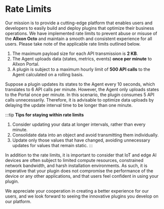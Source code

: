 # Rate Limits
Our mission is to provide a cutting-edge platform that enables users and developers to easily build and deploy plugins that optimize their business operations.
We have implemented rate limits to prevent abuse or misuse of the **Allxon Octo** and maintain a smooth and consistent experience for all users. Please take note of the applicable rate limits outlined below.

1.	The maximum payload size for each API transmission is **2 KB**.
2.	The Agent uploads data (states, metrics, events) **once per minute** to Allxon Portal. 
3.	A plugin is subject to a maximum hourly limit of **500 API calls** to the Agent calculated on a rolling basis.

Suppose a plugin updates its states to the Agent every 10 seconds, which translates to 6 API calls per minute. However, the Agent only uploads states to the Portal once per minute. In this scenario, the plugin consumes 5 API calls unnecessarily. Therefore, it is advisable to optimize data uploads by delaying the update interval time to be longer than one minute.

:::tip **Tips for staying within rate limits**
1. Consider updating your data at longer intervals, rather than every minute.
2. Consolidate data into an object and avoid transmitting them individually.
3. Update only those values that have changed, avoiding unnecessary updates for values that remain static.
:::


In addition to the rate limits, it is important to consider that IoT and edge AI devices are often subject to limited compute resources, constrained network bandwidth, and harsh installation environments. As such, it is imperative that your plugin does not compromise the performance of the device or any other applications, and that users feel confident in using your plugin.

We appreciate your cooperation in creating a better experience for our users, and we look forward to seeing the innovative plugins you develop on our platform.
